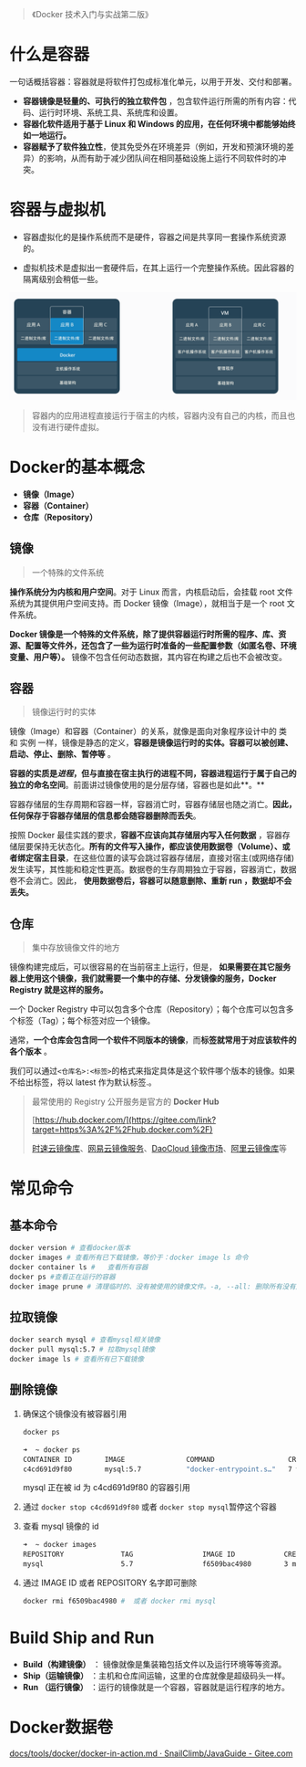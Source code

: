 >《Docker 技术入门与实战第二版》



# 什么是容器

一句话概括容器：容器就是将软件打包成标准化单元，以用于开发、交付和部署。

- **容器镜像是轻量的、可执行的独立软件包** ，包含软件运行所需的所有内容：代码、运行时环境、系统工具、系统库和设置。
- **容器化软件适用于基于 Linux 和 Windows 的应用，在任何环境中都能够始终如一地运行。**
- **容器赋予了软件独立性**，使其免受外在环境差异（例如，开发和预演环境的差异）的影响，从而有助于减少团队间在相同基础设施上运行不同软件时的冲突。



# 容器与虚拟机

-  容器虚拟化的是操作系统而不是硬件，容器之间是共享同一套操作系统资源的。

- 虚拟机技术是虚拟出一套硬件后，在其上运行一个完整操作系统。因此容器的隔离级别会稍低一些。

![img](Docker%E5%9F%BA%E6%9C%AC%E6%A6%82%E5%BF%B5.assets/2e2b95eebf60b6d03f6c1476f4d7c697.png)

>容器内的应用进程直接运行于宿主的内核，容器内没有自己的内核，而且也没有进行硬件虚拟。



# Docker的基本概念

- **镜像（Image）**
- **容器（Container）**
- **仓库（Repository）**



## 镜像

>一个特殊的文件系统

**操作系统分为内核和用户空间**。对于 Linux 而言，内核启动后，会挂载 root 文件系统为其提供用户空间支持。而 Docker 镜像（Image），就相当于是一个 root 文件系统。



**Docker 镜像是一个特殊的文件系统，除了提供容器运行时所需的程序、库、资源、配置等文件外，还包含了一些为运行时准备的一些配置参数（如匿名卷、环境变量、用户等）。** 镜像不包含任何动态数据，其内容在构建之后也不会被改变。



## 容器

> 镜像运行时的实体



镜像（Image）和容器（Container）的关系，就像是面向对象程序设计中的 类 和 实例 一样，镜像是静态的定义，**容器是镜像运行时的实体。容器可以被创建、启动、停止、删除、暂停等** 。



**容器的实质是*进程*，但与直接在宿主执行的进程不同，容器进程运行于属于自己的独立的命名空间**。前面讲过镜像使用的是分层存储，容器也是如此**。**

容器存储层的生存周期和容器一样，容器消亡时，容器存储层也随之消亡。**因此，任何保存于容器存储层的信息都会随容器删除而丢失**。



按照 Docker 最佳实践的要求，**容器不应该向其存储层内写入任何数据** ，容器存储层要保持无状态化。**所有的文件写入操作，都应该使用数据卷（Volume）、或者绑定宿主目录**，在这些位置的读写会跳过容器存储层，直接对宿主(或网络存储)发生读写，其性能和稳定性更高。数据卷的生存周期独立于容器，容器消亡，数据卷不会消亡。因此， **使用数据卷后，容器可以随意删除、重新 run ，数据却不会丢失。**



## 仓库

> 集中存放镜像文件的地方



镜像构建完成后，可以很容易的在当前宿主上运行，但是， **如果需要在其它服务器上使用这个镜像，我们就需要一个集中的存储、分发镜像的服务，Docker Registry 就是这样的服务。**



一个 Docker Registry 中可以包含多个仓库（Repository）；每个仓库可以包含多个标签（Tag）；每个标签对应一个镜像。

通常，**一个仓库会包含同一个软件不同版本的镜像**，而**标签就常用于对应该软件的各个版本** 。

我们可以通过`<仓库名>:<标签>`的格式来指定具体是这个软件哪个版本的镜像。如果不给出标签，将以 latest 作为默认标签.。



> 最常使用的 Registry 公开服务是官方的 **Docker Hub**
>
> [https://hub.docker.com/](https://gitee.com/link?target=https%3A%2F%2Fhub.docker.com%2F) 
>
>  [时速云镜像库](https://gitee.com/link?target=https%3A%2F%2Fwww.tenxcloud.com%2F)、[网易云镜像服务](https://gitee.com/link?target=https%3A%2F%2Fwww.163yun.com%2Fproduct%2Frepo)、[DaoCloud 镜像市场](https://gitee.com/link?target=https%3A%2F%2Fwww.daocloud.io%2F)、[阿里云镜像库](https://gitee.com/link?target=https%3A%2F%2Fwww.aliyun.com%2Fproduct%2Fcontainerservice%3Futm_content%3Dse_1292836)等



# 常见命令

## 基本命令

```sh
docker version # 查看docker版本
docker images # 查看所有已下载镜像，等价于：docker image ls 命令
docker container ls #	查看所有容器
docker ps #查看正在运行的容器
docker image prune # 清理临时的、没有被使用的镜像文件。-a, --all: 删除所有没有用的镜像，而不仅仅是临时文件；
```



## 拉取镜像

```sh
docker search mysql # 查看mysql相关镜像
docker pull mysql:5.7 # 拉取mysql镜像
docker image ls # 查看所有已下载镜像
```



## 删除镜像

1. 确保这个镜像没有被容器引用

   ```sh
   docker ps
   ```

   ```sh
   ➜  ~ docker ps
   CONTAINER ID        IMAGE               COMMAND                  CREATED             STATUS              PORTS                               NAMES
   c4cd691d9f80        mysql:5.7           "docker-entrypoint.s…"   7 weeks ago         Up 12 days          0.0.0.0:3306->3306/tcp, 33060/tcp   mysql
   ```

   mysql 正在被 id 为 c4cd691d9f80 的容器引用

2. 通过 `docker stop c4cd691d9f80` 或者 `docker stop mysql`暂停这个容器

3. 查看 mysql 镜像的 id

   ```sh
   ➜  ~ docker images
   REPOSITORY              TAG                 IMAGE ID            CREATED             SIZE
   mysql                   5.7                 f6509bac4980        3 months ago        373MB
   ```

4. 通过 IMAGE ID 或者 REPOSITORY 名字即可删除

   ```sh
   docker rmi f6509bac4980 #  或者 docker rmi mysql 
   ```

   



# Build Ship and Run

- **Build（构建镜像）** ： 镜像就像是集装箱包括文件以及运行环境等等资源。
- **Ship（运输镜像）** ：主机和仓库间运输，这里的仓库就像是超级码头一样。
- **Run （运行镜像）** ：运行的镜像就是一个容器，容器就是运行程序的地方。



# Docker数据卷

[docs/tools/docker/docker-in-action.md · SnailClimb/JavaGuide - Gitee.com](https://gitee.com/SnailClimb/JavaGuide/blob/main/docs/tools/docker/docker-in-action.md#docker-数据卷)